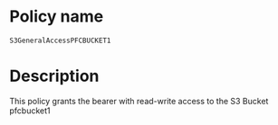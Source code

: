 # Policy name
`S3GeneralAccessPFCBUCKET1`

# Description

This policy grants the bearer with read-write access to the S3 Bucket pfcbucket1